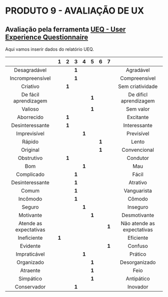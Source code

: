 # PRODUTO 9 - AVALIAÇÃO DE UX
## Avaliação pela ferramenta [UEQ - User Experience Questionnaire](https://www.ueq-online.org/)

Aqui vamos inserir dados do relatório UEQ.

|                        |   1   |   2   |   3   |   4   |   5   |   6   |   7   |                            |
| :---:                  | :---: | :---: | :---: | :---: | :---: | :---: | :---: | :---:                      |
| Desagradável           |       |       | **1** |       |       |       |       | Agradável                  |
| Incrompreensível       |       |       | **1** |       |       |       |       | Compreensível              |
| Criativo               |       | **1** |       |       |       |       |       | Sem criatividade           |
| De fácil aprendizagem  |       |       |       |       | **1** |       |       | De dificl aprendizagem     |
| Valioso                |       |       |       |       | **1** |       |       | Sem valor                  |
| Aborrecido             |       | **1** |       |       |       |       |       | Excitante                  |
| Desinteressante        |       | **1** |       |       |       |       |       | Interessante               |
| Imprevisível           |       |       |       | **1** |       |       |       | Previsível                 |
| Rápido                 |       |       |       |       |       | **1** |       | Lento                      |
| Original               |       |       |       |       |       | **1** |       | Convencional               |
| Obstrutivo             |       | **1** |       |       |       |       |       | Condutor                   |
| Bom                    |       |       |       | **1** |       |       |       | Mau                        |
| Complicado             |       |       | **1** |       |       |       |       | Fácil                      |
| Desinteressante        |       |       | **1** |       |       |       |       | Atrativo                   |
| Comum                  |       |       | **1** |       |       |       |       | Vanguarista                |
| Incômodo               |       |       | **1** |       |       |       |       | Cômodo                     |
| Seguro                 |       |       |       | **1** |       |       |       | Inseguro                   |
| Motivante              |       |       |       |       | **1** |       |       | Desmotivante               |
| Atende as expectativas |       |       |       |       |       |       | **1** | Não atende as expectativas |
| Ineficiente            | **1** |       |       |       |       |       |       | Eficiente                  |
| Evidente               |       |       |       |       |       |       | **1** | Confuso                    |
| Impraticável           |       |       |       | **1** |       |       |       | Prático                    |
| Organizado             |       |       |       |       | **1** |       |       | Desorganizado              |
| Atraente               |       |       |       |       | **1** |       |       | Feio                       |
| Simpático              |       |       |       |       | **1** |       |       | Antipático                 |
| Conservador            |       |       | **1** |       |       |       |       | Inovador                   |
